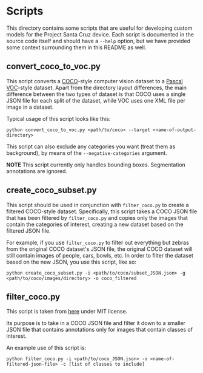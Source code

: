 # Scripts

This directory contains some scripts that are useful for developing custom models for the Project Santa Cruz device.
Each script is documented in the source code itself and should have a `--help` option, but we have provided some context
surrounding them in this README as well.

## convert_coco_to_voc.py

This script converts a [COCO](https://cocodataset.org/#home)-style computer vision dataset to a
[Pascal VOC](https://pjreddie.com/projects/pascal-voc-dataset-mirror/)-style dataset. Apart from the directory layout differences,
the main difference between the two types of dataset is that COCO uses a single JSON file for each split of the dataset,
while VOC uses one XML file per image in a dataset.

Typical usage of this script looks like this:

```
python convert_coco_to_voc.py <path/to/coco> --target <name-of-output-directory>
```

This script can also exclude any categories you want (treat them as background), by means of the `--negative-categories` argument.

**NOTE** This script currently only handles bounding boxes. Segmentation annotations are ignored.

## create_coco_subset.py

This script should be used in conjunction with `filter_coco.py` to create a filtered COCO-style dataset. Specifically,
this script takes a COCO JSON file that has been filtered by `filter_coco.py` and copies only the images that contain the
categories of interest, creating a new dataset based on the filtered JSON file.

For example, if you use `filter_coco.py` to filter out everything but zebras from the original COCO dataset's JSON file,
the original COCO dataset will still contain images of people, cars, bowls, etc. In order to filter the dataset
based on the new JSON, you use this script, like so:

```
python create_coco_subset.py -i <path/to/coco/subset_JSON.json> -g <path/to/coco/images/directory> -o coco_filtered
```

## filter_coco.py

This script is taken from [here](https://github.com/immersive-limit/coco-manager/blob/master/filter.py)
under MIT license.

Its purpose is to take in a COCO JSON file and filter it down to a smaller JSON file that contains annotations
only for images that contain classes of interest.

An example use of this script is:

```
python filter_coco.py -i <path/to/coco_JSON.json> -o <name-of-filtered-json-file> -c [list of classes to include]
```
